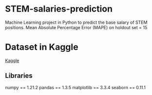 # STEM-salaries-prediction
Machine Learning project in Python to predict the base salary of STEM positions.
Mean Absolute Percentage Error (MAPE) on holdout set = $15%$

# Dataset in Kaggle
[Kaggle](https://www.kaggle.com/jackogozaly/data-science-and-stem-salaries)

## Libraries
numpy == 1.21.2
pandas == 1.3.5
matplotlib == 3.3.4
seaborn == 0.11.1
